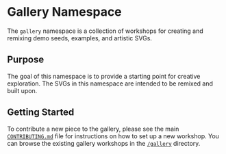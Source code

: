 # Gallery Namespace

The `gallery` namespace is a collection of workshops for creating and remixing demo seeds, examples, and artistic SVGs.

## Purpose

The goal of this namespace is to provide a starting point for creative exploration. The SVGs in this namespace are intended to be remixed and built upon.

## Getting Started

To contribute a new piece to the gallery, please see the main [`CONTRIBUTING.md`](../../CONTRIBUTING.md) file for instructions on how to set up a new workshop. You can browse the existing gallery workshops in the [`/gallery`](../../gallery) directory.
